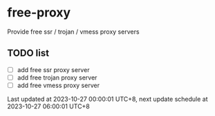 
# free-proxy
Provide free ssr / trojan / vmess proxy servers


## TODO list
- [ ] add free ssr proxy server
- [ ] add free trojan proxy server
- [ ] add free vmess proxy server

Last updated at 2023-10-27 00:00:01 UTC+8, next update schedule at 2023-10-27 06:00:01 UTC+8

